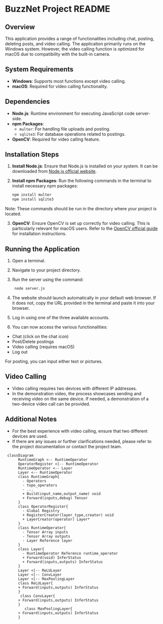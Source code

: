 # BuzzNet Project README

## Overview
This application provides a range of functionalities including chat, posting, deleting posts, and video calling. The application primarily runs on the Windows system. However, the video calling function is optimized for macOS due to compatibility with the built-in camera.

## System Requirements
- **Windows**: Supports most functions except video calling.
- **macOS**: Required for video calling functionality.

## Dependencies
- **Node.js**: Runtime environment for executing JavaScript code server-side.
- **npm Packages**:
  - `multer`: For handling file uploads and posting.
  - `sqlite3`: For database operations related to postings.
- **OpenCV**: Required for video calling feature.

## Installation Steps

1. **Install Node.js**: Ensure that Node.js is installed on your system. It can be downloaded from [Node.js official website](https://nodejs.org/).

2. **Install npm Packages**: Run the following commands in the terminal to install necessary npm packages:
   ```bash
   npm install multer
   npm install sqlite3
Note: These commands should be run in the directory where your project is located.

3. **OpenCV**: Ensure OpenCV is set up correctly for video calling. This is particularly relevant for macOS users. Refer to the [OpenCV official guide](https://opencv.org/) for installation instructions.

## Running the Application

1. Open a terminal.

2. Navigate to your project directory.

3. Run the server using the command:
   ```bash
    node server.js
4. The website should launch automatically in your default web browser. If it does not, copy the URL provided in the terminal and paste it into your browser.

5. Log in using one of the three available accounts.

6. You can now access the various functionalities:
- Chat (click on the chat icon)
- Post/Delete postings
- Video calling (requires macOS)
- Log out

For posting, you can input either text or pictures.

## Video Calling

- Video calling requires two devices with different IP addresses.
- In the demonstration video, the process showcases sending and receiving video on the same device. If needed, a demonstration of a two-device video call can be provided.

## Additional Notes

- For the best experience with video calling, ensure that two different devices are used.
- If there are any issues or further clarifications needed, please refer to the project documentation or contact the project team.


```mermaid
 classDiagram
      RuntimeGraph <-- RuntimeOperator
      OperatorRegister <|-- RuntimeOperator
      RuntimeOperator <-- Layer
      Layer <-- RuntimeOperator 
      class RuntimeGraph{
      	- Operators
        - topo_operators
        - ...
      	+ Build(input_name,output_name) void
      	+ Forward(inputs,debug) Tensor
      }
      class OperatorRegister{
      	- Global Registry
      	+ RegisterCreator(layer_type,creator) void
      	+ LayerCreator(operator) Layer*
      }
      class RuntimeOperator{
      	- Tensor Array inputs
      	- Tensor Array outputs
      	- Layer Reference layer
      }
      class Layer{
        - RuntimeOperator Reference runtime_operator
      	+ Forward(void) InferStatus
        + Forward(inputs,outputs) InferStatus
      }
      Layer <|-- ReLULayer
      Layer <|-- ConvLayer
      Layer <|-- MaxPoolingLayer
      class ReLULayer{
      + Forward(inputs,outputs) InferStatus
      }
       class ConvLayer{
      + Forward(inputs,outputs) InferStatus
      }
         class MaxPoolingLayer{
      + Forward(inputs,outputs) InferStatus
      }
```
